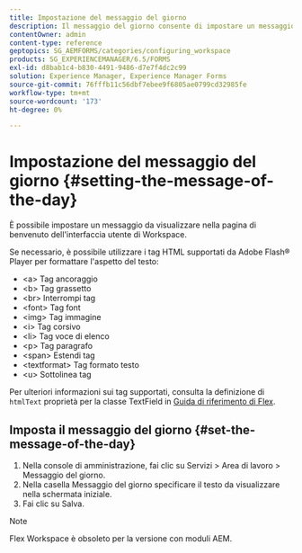 ```yaml
---
title: Impostazione del messaggio del giorno
description: Il messaggio del giorno consente di impostare un messaggio da visualizzare nella pagina di benvenuto nell’interfaccia utente di Workspace.
contentOwner: admin
content-type: reference
geptopics: SG_AEMFORMS/categories/configuring_workspace
products: SG_EXPERIENCEMANAGER/6.5/FORMS
exl-id: d8bab1c4-b830-4491-9486-d7e7f4dc2c99
solution: Experience Manager, Experience Manager Forms
source-git-commit: 76fffb11c56dbf7ebee9f6805ae0799cd32985fe
workflow-type: tm+mt
source-wordcount: '173'
ht-degree: 0%

---
```


# Impostazione del messaggio del giorno {#setting-the-message-of-the-day}

È possibile impostare un messaggio da visualizzare nella pagina di benvenuto dell&#39;interfaccia utente di Workspace.

Se necessario, è possibile utilizzare i tag HTML supportati da Adobe Flash® Player per formattare l&#39;aspetto del testo:

* &lt;a> Tag ancoraggio
* &lt;b> Tag grassetto
* &lt;br> Interrompi tag
* &lt;font> Tag font
* &lt;img> Tag immagine
* &lt;i> Tag corsivo
* &lt;li> Tag voce di elenco
* &lt;p> Tag paragrafo
* &lt;span> Estendi tag
* &lt;textformat> Tag formato testo
* &lt;u> Sottolinea tag

Per ulteriori informazioni sui tag supportati, consulta la definizione di `htmlText` proprietà per la classe TextField in [Guida di riferimento di Flex](https://flex.apache.org/).

## Imposta il messaggio del giorno {#set-the-message-of-the-day}

1. Nella console di amministrazione, fai clic su Servizi > Area di lavoro > Messaggio del giorno.
1. Nella casella Messaggio del giorno specificare il testo da visualizzare nella schermata iniziale.
1. Fai clic su Salva.

>[!NOTE]
>
>Flex Workspace è obsoleto per la versione con moduli AEM.
